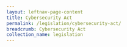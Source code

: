 ```yaml
---
layout: leftnav-page-content
title: Cybersecurity Act
permalink: /legislation/cybersecurity-act/
breadcrumb: Cybersecurity Act
collection_name: legislation
---
```

